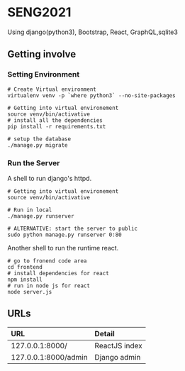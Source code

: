 # SENG2021

Using django(python3), Bootstrap, React, GraphQL,sqlite3

## Getting involve

### Setting Environment

```shell
# Create Virtual environment
virtualenv venv -p `where python3` --no-site-packages

# Getting into virtual environement
source venv/bin/activative
# install all the dependencies
pip install -r requirements.txt

# setup the database
./manage.py migrate
```

### Run the Server

A shell to run django's httpd.

```shell
# Getting into virtual environement
source venv/bin/activative

# Run in local
./manage.py runserver

# ALTERNATIVE: start the server to public
sudo python manage.py runserver 0:80
```

Another shell to run the runtime react.

```shell
# go to fronend code area
cd frontend
# install dependencies for react
npm install
# run in node js for react
node server.js
```

## URLs

URL | Detail
:--- | :---
127.0.0.1:8000/ | ReactJS index
127.0.0.1:8000/admin | Django admin
